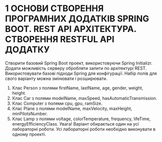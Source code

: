# 1 ОСНОВИ СТВОРЕННЯ ПРОГРАМНИХ ДОДАТКІВ SPRING BOOT. REST API АРХІТЕКТУРА. СТВОРЕННЯ RESTFUL API ДОДАТКУ

Створити базовий Spring Boot проект, використовуючи Spring Initializr. Додати можливість серверу обробляти запити по архітектурі REST. Використовувати базові підходи Spring для конфігурації.
Набір полів для свого варіанту можна змінювати і розширювати.
1) Клас Person з полями firstName, lastName, age, gender, weight, height.
2) Клас Car з полями modelName, maxSpeed, hasAutomaticTransmission.
3) Клас Computer з полями cpu, gpu, ramSize.
4) Клас Plane з полями modelName, maxVelocity, maxHeight, minPilotsNumber.
5) Клас Lamp з полями voltage, colorTemperature, frequency, lifeTime, energyEfficiencyClass.
Увага! Варіант обирається один на усі лабораторні роботи. Усі лабораторні роботи необхідно виконувати в одному проекті.

